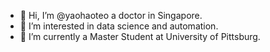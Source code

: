 - 👋 Hi, I’m @yaohaoteo a doctor in Singapore. 
- 👀 I’m interested in data science and automation.
- 🌱 I’m currently a Master Student at University of Pittsburg.

<!---
yaohaoteo/yaohaoteo is a ✨ special ✨ repository because its `README.md` (this file) appears on your GitHub profile.
You can click the Preview link to take a look at your changes.
--->
